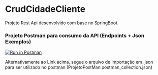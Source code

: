 # CrudCidadeCliente
Projeto Rest Api desenvolvido com base no SpringBoot.


### Projeto Postman para consumo da API (Endpoints + Json Exemplos)
[![Run in Postman](https://run.pstmn.io/button.svg)](https://app.getpostman.com/run-collection/b7b8aeea2086c8aba7e4)

Alternativamente ao Link acima, segue o arquivo de importação em .json para ser utilizado no postman (ProjetoPostMan.postman_collection.json)
